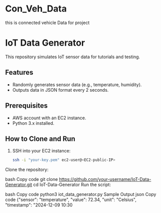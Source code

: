 # Con_Veh_Data
this is connected vehicle Data for project
# IoT Data Generator

This repository simulates IoT sensor data for tutorials and testing.

## Features
- Randomly generates sensor data (e.g., temperature, humidity).
- Outputs data in JSON format every 2 seconds.

## Prerequisites
- AWS account with an EC2 instance.
- Python 3.x installed.

## How to Clone and Run
1. SSH into your EC2 instance:
   ```bash
   ssh -i "your-key.pem" ec2-user@<EC2-public-IP>

Clone the repository:

bash
Copy code
git clone https://github.com/your-username/IoT-Data-Generator.git
cd IoT-Data-Generator
Run the script:

bash
Copy code
python3 iot_data_generator.py
Sample Output
json
Copy code
{"sensor": "temperature", "value": 72.34, "unit": "Celsius", "timestamp": "2024-12-09 10:30
